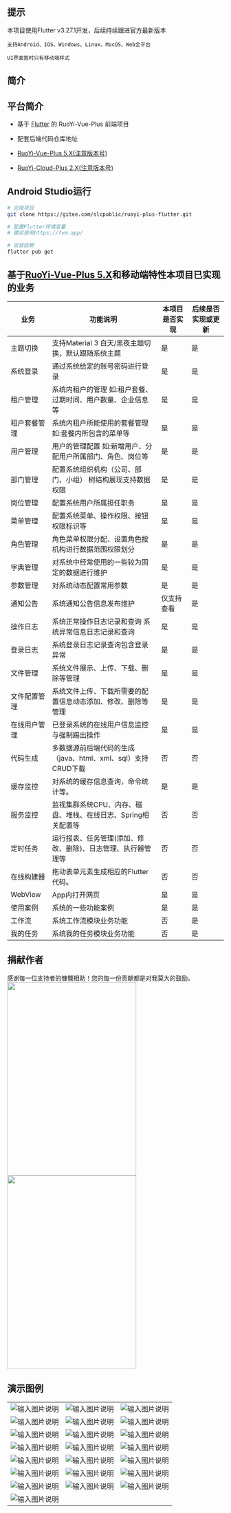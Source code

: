 ## 提示

本项目使用Flutter v3.27.1开发，后续持续跟进官方最新版本

`支持Android、IOS、Windows、Linux、MacOS、Web全平台`

`UI界面暂时只有移动端样式`

## 简介

## 平台简介

- 基于 [Flutter](https://flutter.dev/) 的 RuoYi-Vue-Plus 前端项目

- 配套后端代码仓库地址
- [RuoYi-Vue-Plus 5.X(注意版本号)](https://gitee.com/dromara/RuoYi-Vue-Plus)
- [RuoYi-Cloud-Plus 2.X(注意版本号)](https://gitee.com/dromara/RuoYi-Cloud-Plus)

## Android Studio运行

```bash
# 克隆项目
git clone https://gitee.com/slcpublic/ruoyi-plus-flutter.git

# 配置Flutter环境变量
# 建议使用https://fvm.app/

# 安装依赖
flutter pub get

```

## 基于[RuoYi-Vue-Plus 5.X](https://gitee.com/dromara/RuoYi-Vue-Plus)和移动端特性本项目已实现的业务

| 业务      | 功能说明                                    | 本项目是否实现 | 后续是否实现或更新 |
|---------|-----------------------------------------|---------|-----------|
| 主题切换    | 支持Material 3 白天/黑夜主题切换，默认跟随系统主题         | 是       | 是         |
| 系统登录    | 通过系统给定的账号密码进行登录                         | 是       | 是         |
| 租户管理    | 系统内租户的管理 如:租户套餐、过期时间、用户数量、企业信息等         | 是       | 是         |
| 租户套餐管理  | 系统内租户所能使用的套餐管理 如:套餐内所包含的菜单等             | 是       | 是         |
| 用户管理    | 用户的管理配置 如:新增用户、分配用户所属部门、角色、岗位等          | 是       | 是         |
| 部门管理    | 配置系统组织机构（公司、部门、小组） 树结构展现支持数据权限          | 是       | 是         |
| 岗位管理    | 配置系统用户所属担任职务                            | 是       | 是         |
| 菜单管理    | 配置系统菜单、操作权限、按钮权限标识等                     | 是       | 是         |
| 角色管理    | 角色菜单权限分配、设置角色按机构进行数据范围权限划分              | 是       | 是         |
| 字典管理    | 对系统中经常使用的一些较为固定的数据进行维护                  | 是       | 是         |
| 参数管理    | 对系统动态配置常用参数                             | 是       | 是         |
| 通知公告    | 系统通知公告信息发布维护                            | 仅支持查看   | 是         |
| 操作日志    | 系统正常操作日志记录和查询 系统异常信息日志记录和查询             | 是       | 是         |
| 登录日志    | 系统登录日志记录查询包含登录异常                        | 是       | 是         |
| 文件管理    | 系统文件展示、上传、下载、删除等管理                      | 是       | 是         |
| 文件配置管理  | 系统文件上传、下载所需要的配置信息动态添加、修改、删除等管理          | 是       | 是         |
| 在线用户管理  | 已登录系统的在线用户信息监控与强制踢出操作                   | 是       | 是         |
| 代码生成    | 多数据源前后端代码的生成（java、html、xml、sql）支持CRUD下载 | 否       | 否         |
| 缓存监控    | 对系统的缓存信息查询，命令统计等。                       | 是       | 是        |
| 服务监控    | 监视集群系统CPU、内存、磁盘、堆栈、在线日志、Spring相关配置等     | 否       | 否         |
| 定时任务    | 运行报表、任务管理(添加、修改、删除)、日志管理、执行器管理等         | 否       | 否         |
| 在线构建器   | 拖动表单元素生成相应的Flutter代码。                   | 否       | 否         |
| WebView | App内打开网页                                | 是       | 是         |
| 使用案例    | 系统的一些功能案例                               | 是       | 是         |
| 工作流     | 系统工作流模块业务功能                             | 否       | 是         |
| 我的任务    | 系统我的任务模块业务功能                            | 否       | 是         |

## 捐献作者
感谢每一位支持者的慷慨相助！您的每一份贡献都是对我莫大的鼓励。
<img src="screenshot/94e00d3610816730d689567fe904464c_origin.png" width="300px" height="450px" />
<img src="screenshot/5ede006d8b15ba913588e66ed89fd68a_origin.jpg" width="300px" height="450px" />

## 演示图例

|                                                                                            |                                                                                            |                                                                                                |
|--------------------------------------------------------------------------------------------|--------------------------------------------------------------------------------------------|------------------------------------------------------------------------------------------------|
| ![输入图片说明](screenshot/Screenshot_20250321_114430_android.slc.ruoyi_plus_flutter.jpg '屏幕截图') | ![输入图片说明](screenshot/Screenshot_20250321_114446_android.slc.ruoyi_plus_flutter.jpg '屏幕截图') | ![输入图片说明](screenshot/Screenshot_20250321_114500_android.slc.ruoyi_plus_flutter.jpg '屏幕截图') | 
| ![输入图片说明](screenshot/Screenshot_20250321_114507_android.slc.ruoyi_plus_flutter.jpg '屏幕截图') | ![输入图片说明](screenshot/Screenshot_20250321_114513_android.slc.ruoyi_plus_flutter.jpg '屏幕截图') | ![输入图片说明](screenshot/Screenshot_20250321_114520_android.slc.ruoyi_plus_flutter.jpg '屏幕截图') |
| ![输入图片说明](screenshot/Screenshot_20250321_114527_android.slc.ruoyi_plus_flutter.jpg '屏幕截图') | ![输入图片说明](screenshot/Screenshot_20250321_114534_android.slc.ruoyi_plus_flutter.jpg '屏幕截图') | ![输入图片说明](screenshot/Screenshot_20250321_114540_android.slc.ruoyi_plus_flutter.jpg '屏幕截图') |
| ![输入图片说明](screenshot/Screenshot_20250321_114544_android.slc.ruoyi_plus_flutter.jpg '屏幕截图') | ![输入图片说明](screenshot/Screenshot_20250321_114551_android.slc.ruoyi_plus_flutter.jpg '屏幕截图') | ![输入图片说明](screenshot/Screenshot_20250321_114556_android.slc.ruoyi_plus_flutter.jpg '屏幕截图') |
| ![输入图片说明](screenshot/Screenshot_20250321_114603_android.slc.ruoyi_plus_flutter.jpg '屏幕截图') | ![输入图片说明](screenshot/Screenshot_20250321_114618_android.slc.ruoyi_plus_flutter.jpg '屏幕截图') | ![输入图片说明](screenshot/Screenshot_20250321_114639_android.slc.ruoyi_plus_flutter.jpg '屏幕截图') |
| ![输入图片说明](screenshot/Screenshot_20250321_114647_android.slc.ruoyi_plus_flutter.jpg '屏幕截图') | ![输入图片说明](screenshot/Screenshot_20250321_114656_android.slc.ruoyi_plus_flutter.jpg '屏幕截图') | ![输入图片说明](screenshot/Screenshot_20250321_114707_android.slc.ruoyi_plus_flutter.jpg '屏幕截图') |
| ![输入图片说明](screenshot/Screenshot_20250321_114711_android.slc.ruoyi_plus_flutter.jpg '屏幕截图') | ![输入图片说明](screenshot/Screenshot_20250321_115955_android.slc.ruoyi_plus_flutter.jpg '屏幕截图') | ![输入图片说明](screenshot/Screenshot_20250321_114917_android.slc.ruoyi_plus_flutter.jpg '屏幕截图') |
| ![输入图片说明](screenshot/Screenshot_20250321_114923_android.slc.ruoyi_plus_flutter.jpg '屏幕截图') |
